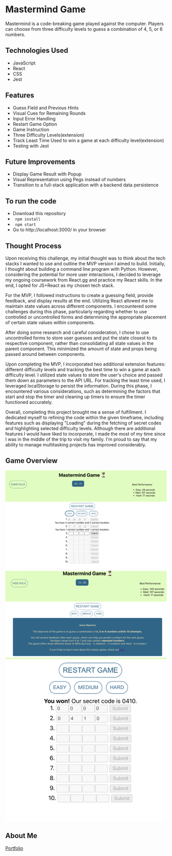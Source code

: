 # Mastermind Game

Mastermind is a code-breaking game played against the computer. Players can choose from three difficulty levels to guess a combination of 4, 5, or 6 numbers.


## Technologies Used

- JavaScript
- React
- CSS
- Jest

## Features

- Guess Field and Previous Hints
- Visual Cues for Remaining Rounds
- Input Error Handling
- Restart Game Option
- Game Instruction
- Three Difficulty Levels(extension)
- Track Least Time Used to win a game at each difficulty level(extension)
- Testing with Jest

## Future Improvements
- Display Game Result with Popup
- Visual Representation using Pegs instead of numbers
- Transition to a full-stack application with a backend data persistence

## To run the code
- Download this repository
- ``` npm install```
- ``` npm start```
- Go to http://localhost:3000/ in your browser

## Thought Process

Upon receiving this challenge, my initial thought was to think about the tech stacks I wanted to use and outline the MVP version I aimed to build. Initially, I thought about building a command line program with Python. However, considering the potential for more user interactions, I decided to leverage my ongoing coursework from React.gg and practice my React skills. In the end, I opted for JS+React as my chosen tech stack.


For the MVP, I followed instructions to create a guessing field, provide feedback, and display results at the end. Utilizing React allowed me to maintain state values across different components. I encountered some challenges during this phase, particularly regarding whether to use controlled or uncontrolled forms and determining the appropriate placement of certain state values within components.

After doing some research and careful consideration, I chose to use uncontrolled forms to store user guesses and put the state closest to its respective component, rather than consolidating all state values in the parent component. This minimized the amount of state and props being passed around between components. 


Upon completing the MVP, I incorporated two additional extension features: different difficulty levels and tracking the best time to win a game at each difficulty level. I utilized state values to store the user's choice and passed them down as parameters to the API URL. For tracking the least time used, I leveraged localStorage to persist the information. During this phase, I encountered various considerations, such as determining the factors that start and stop the timer and cleaning up timers to ensure the timer functioned accurately.


Overall, completing this project brought me a sense of fulfillment. I dedicated myself to refining the code within the given timeframe, including features such as displaying "Loading" during the fetching of secret codes and highlighting selected difficulty levels.
Although there are additional features I would have liked to incorporate, I made the most of my time since I was in the middle of the trip to visit my family. I'm proud to say that my ability to manage multitasking projects has improved considerably. 



## Game Overview

![Game Overview](/src/images/mastermind_overview.png)
![Game Instruction](/src/images/game_rule.png)
![Wining a game](/src/images/game_win.png)


## About Me

[Portfolio](https://www.emmacancode.com/)